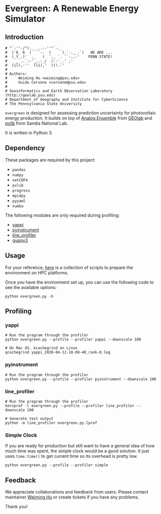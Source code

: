# Evergreen: A Renewable Energy Simulator

## Introduction

```
# "`-''-/").___..--''"`-._
#  (`6_ 6  )   `-.  (     ).`-.__.`)   WE ARE ...
#  (_Y_.)'  ._   )  `._ `. ``-..-'    PENN STATE!
#    _ ..`--'_..-_/  /--'_.' ,'
#  (il),-''  (li),'  ((!.-'
# 
# Authors: 
#     Weiming Hu <weiming@psu.edu>
#     Guido Cervone <cervone@psu.edu>
#
# Geoinformatics and Earth Observation Laboratory (http://geolab.psu.edu)
# Department of Geography and Institute for CyberScience
# The Pennsylvania State University
```

`evergreen` is designed for assessing prediction uncertainty for photovoltaic energy production. It builds on top of [Analog Ensemble](https://weiming-hu.github.io/AnalogsEnsemble/) from [GEOlab](geoinf.psu.edu/) and [pvlib](https://pvlib-python.readthedocs.io/en/stable/) from Sandia National Lab.

It is written in Python 3.

## Dependency

These packages are required by this project:

- `pandas`
- `numpy`
- `netCDF4`
- `pvlib`
- `progress`
- `mpi4py`
- `pyyaml`
- `numba`

The following modules are only required during profiling:

- [yappi](https://pypi.org/project/yappi/)
- [pyinstrument](https://github.com/joerick/pyinstrument)
- [line_profiler](https://github.com/pyutils/line_profiler)
- [guppy3](https://github.com/zhuyifei1999/guppy3/)

## Usage

For your reference, [here](https://github.com/Weiming-Hu/RenewableSimulator/issues/2) is a collection of scripts to prepare the environment on HPC platforms.

Once you have the environment set up, you can use the following code to see the available options:

```shell script
python evergreen.py -h
```

## Profiling

### yappi

```shell script
# Run the program through the profiler
python evergreen.py --profile --profiler yappi --downscale 100

# On Mac OS. kcachegrind on Linux
qcachegrind yappi_2020-04-12-18-08-48_rank-0.log
```

### pyinstrument

```shell script
# Run the program through the profiler
python evergreen.py --profile --profiler pyinstrument --downscale 100
```

### line_profiler

```shell script
# Run the program through the profiler
kernprof -l evergreen.py --profile --profiler line_profiler --downscale 100

# Generate text output
python -m line_profiler evergreen.py.lprof
```

### Simple Clock

If you are ready for production but still want to have a general idea of how much time was spent, the simple clock would be a good solution. It just uses `time.time()` to get current time so its overhead is pretty low.

```shell script
python evergreen.py --profile --profiler simple
```

## Feedback

We appreciate collaborations and feedback from users. Please contact maintainer [Weiming Hu](http://weiming.ddns.net) or create tickets if you have any problems.

Thank you!

